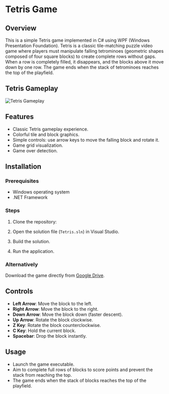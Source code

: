 # Tetris Game

## Overview

This is a simple Tetris game implemented in C# using WPF (Windows Presentation Foundation). Tetris is a classic tile-matching puzzle video game where players must manipulate falling tetrominoes (geometric shapes composed of four square blocks) to create complete rows without gaps. When a row is completely filled, it disappears, and the blocks above it move down by one row. The game ends when the stack of tetrominoes reaches the top of the playfield.

## Tetris Gameplay
![Tetris Gameplay](https://github.com/BenjaminRasoli/Tetris-Game/assets/124624670/5a73e702-61f7-4cef-94c6-15b4452f8d11)


## Features

- Classic Tetris gameplay experience.
- Colorful tile and block graphics.
- Simple controls: use arrow keys to move the falling block and rotate it.
- Game grid visualization.
- Game over detection.

## Installation

### Prerequisites

- Windows operating system
- .NET Framework

### Steps

1. Clone the repository:

2. Open the solution file (`Tetris.sln`) in Visual Studio.

3. Build the solution.

4. Run the application.

### Alternatively

Download the game directly from [Google Drive](https://drive.google.com/drive/folders/1Q-h6CdL8Z7fNnV7_BuMGy24e8OL3n7Kw).

## Controls

- **Left Arrow**: Move the block to the left.
- **Right Arrow**: Move the block to the right.
- **Down Arrow**: Move the block down (faster descent).
- **Up Arrow**: Rotate the block clockwise.
- **Z Key**: Rotate the block counterclockwise.
- **C Key**: Hold the current block.
- **Spacebar**: Drop the block instantly.


## Usage

- Launch the game executable.
- Aim to complete full rows of blocks to score points and prevent the stack from reaching the top.
- The game ends when the stack of blocks reaches the top of the playfield.

